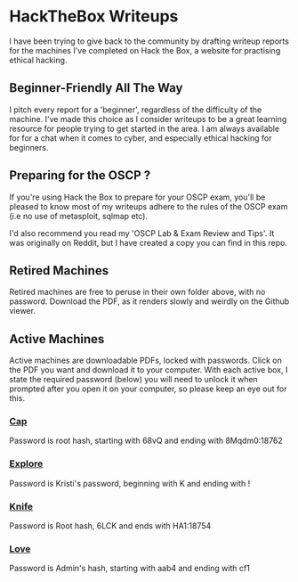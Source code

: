 # HackTheBox Writeups

I have been trying to give back to the community by drafting writeup reports for the machines I've completed on Hack the Box, a website for practising ethical hacking.

## Beginner-Friendly All The Way
I pitch every report for a 'beginner', regardless of the difficulty of the machine. I've made this choice as I consider writeups to be a great learning resource for people trying to get started in the area. I am always available for for a chat when it comes to cyber, and especially ethical hacking for beginners. 

## Preparing for the OSCP ?
If you're using Hack the Box to prepare for your OSCP exam, you'll be pleased to know most of my writeups adhere to the rules of the OSCP exam (i.e no use of metasploit, sqlmap etc). 

I'd also recommend you read my 'OSCP Lab & Exam Review and Tips'. It was originally on Reddit, but I have created a copy you can find in this repo.

## Retired Machines
Retired machines are free to peruse in their own folder above, with no password. Download the PDF, as it renders slowly and weirdly on the Github viewer. 

## Active Machines
Active machines are downloadable PDFs, locked with passwords. Click on the PDF you want and download it to your computer. 
With each active box, I state the required password (below) you will need to unlock it when prompted after you open it on your computer, so please keep an eye out for this. 

### [Cap](https://github.com/Purp1eW0lf/HackTheBoxWriteups/blob/master/Active%20Machines/Cap.pdf)
Password is root hash, starting with $6$8vQ and ending with 8Mqdm0:18762

### [Explore](https://github.com/Purp1eW0lf/HackTheBoxWriteups/blob/master/Active%20Machines/Explore.pdf)
Password is Kristi's password, beginning with K and ending with !

### [Knife](https://github.com/Purp1eW0lf/HackTheBoxWriteups/blob/master/Active%20Machines/Knife.pdf)
Password is Root hash, $6$LCK and ends with HA1:18754

### [Love](https://github.com/Purp1eW0lf/HackTheBoxWriteups/blob/master/Active%20Machines/Love.pdf)
Password is Admin's hash, starting with aab4 and ending with cf1
